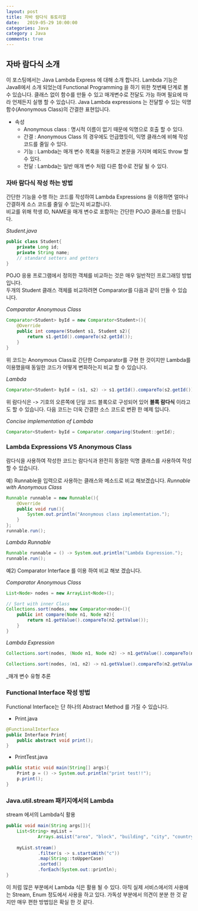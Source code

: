 ```yaml
---
layout: post
title: 자바 람다식 튜토리얼
date:   2019-05-29 10:00:00
categories: Java
category : Java
comments: true 
---
```


자바 람다식 소개
----------------

이 포스팅에서는 Java Lambda Express 에 대해 소개 합니다.
Lambda 기능은 Java8에서 소개 되었는데 Functional Programming 을 하기 위한 첫번째 단계로 볼 수 있습니다.
클래스 없이 함수를 만들 수 있고 매개변수로 전달도 가능 하며 필요에 따라 언제든지 실행 할 수 있습니다.
Java Lambda expressions 는 전달할 수 있는 익명 함수(Anonymous Class)의 간결한 표현입니다.

* 속성  
	+ Anonymous class : 명시적 이름이 없기 때문에 익명으로 호출 할 수 있다.
	+ 간결 : Anonymous Class 의 경우에도 언급했듯이, 익명 클래스에 비해 작성 코드를 줄일 수 있다.
	+ 기능 : Lambda는 매개 변수 목록을 허용하고 본문을 가지며 예외도 throw 할 수 있다.
	+ 전달 : Lambda는 일반 매개 변수 처럼 다른 함수로 전달 될 수 있다.
	
### 자바 람다식 작성 하는 방법

간단한 기능을 수행 하는 코드를 작성하여 Lambda Expressions 을 이용하면 얼마나 간결하게 소스 코드를 줄일 수 있는지 비교합니다.  
비교를 위해 학생 ID, NAME을 매개 변수로 포함하는 간단한 POJO 클래스를 만듭니다.

_Student.java_

~~~java
public class Student{
	private Long id;
	private String name;
	// standard setters and getters
}
~~~

POJO 응용 프로그램에서 정의한 객체를 비교하는 것은 매우 일반적인 프로그래밍 방법입니다.  
두개의 Student 클래스 객체를 비교하려면 Comparator를 다음과 같이 만들 수 있습니다.

_Comparator Anonymous Class_

~~~java
Comparator<Student> byId = new Comparator<Student>(){
	@Override
	public int compare(Student s1, Student s2){
		return s1.getId().compareTo(s2.getId());
	}
}
~~~

위 코드는 Anonymous Class로 간단한 Comparator를 구현 한 것이지만 Lambda를 이용했을때 동일한 코드가
어떻게 변화하는지 비교 할 수 있습니다.

_Lambda_

~~~java
Comparator<Student> byId = (s1, s2) -> s1.getId().compareTo(s2.getId());
~~~

위 람다식은 -> 기호의 오른쪽에 단일 코드 블록으로 구성되어 있어 <b>블록 람다식</b> 이라고도 할 수 있습니다.
다음 코드는 더욱 간결한 소스 코드로 변환 한 예제 입니다.

_Concise implementation of Lambda_

~~~java
Comparator<Student> byId = Comparator.comparing(Student::getId);
~~~

### Lambda Expressions VS Anonymous Class

람다식을 사용하여 작성한 코드는 람다식과 완전히 동일한 익명 클래스를 사용하여 작성 할 수 있습니다.

예) Runnable을 입력으로 사용하는 클래스와 메소드로 비교 해보겠습니다.
_Runnable with Anonymous Class_

~~~java
Runnable runnable = new Runnable(){
	@Override
	public void run(){
		System.out.println("Anonymous class implementation.");
	}
};
runnable.run();
~~~

_Lambda Runnable_

~~~java
Runnable runnable = () -> System.out.println("Lambda Expression.");
runnable.run();
~~~

예2) Comparator Interface 를 이용 하여 비교 해보 겠습니다.

_Comparator Anonymous Class_
~~~java
List<Node> nodes = new ArrayList<Node>();

// Sort with inner Class
Collections.sort(nodes, new Comparator<node>(){
	public int compare(Node n1, Node n2){
		return n1.getValue().compareTo(n2.getValue());
	}
}
~~~

_Lambda Expression_
~~~java
Collections.sort(nodes, (Node n1, Node n2) -> n1.getValue().compareTo(n2.getValue()));
~~~

~~~java
Collections.sort(nodes, (n1, n2) -> n1.getValue().compareTo(n2.getValue()));
~~~
_매개 변수 유형 추론

### Functional Interface 작성 방법
Functional Interface는 단 하나의 Abstract Method 를 가질 수 있습니다.

* Print.java
~~~java
@FunctionalInterface
public Interface Print{
	public abstract void print();
}
~~~

* PrintTest.java
~~~java
public static void main(String[] args){
	Print p = () -> System.out.println("print test!!");
	p.print();
}
~~~

### Java.util.stream 패키지에서의 Lambda
stream 에서의  Lambda식 활용

~~~java
public void main(String args[]){
	List<String> myList =
	        Arrays.asList("area", "block", "building", "city", "country");
	 
	myList.stream()
	        .filter(s -> s.startsWith("c"))
	        .map(String::toUpperCase)
	        .sorted()
	        .forEach(System.out::println);
}
~~~

이 처럼 많은 부분에서 Lambda 식은 활용 될 수 있다. 아직 실제 서비스에서의 사용에는 Stream, Enum 정도에서 사용을 하고 있다.
가독성 부분에서 의견이 분분 한 것 같지만 매우 편한 방법임은 확실 한 것 같다.

